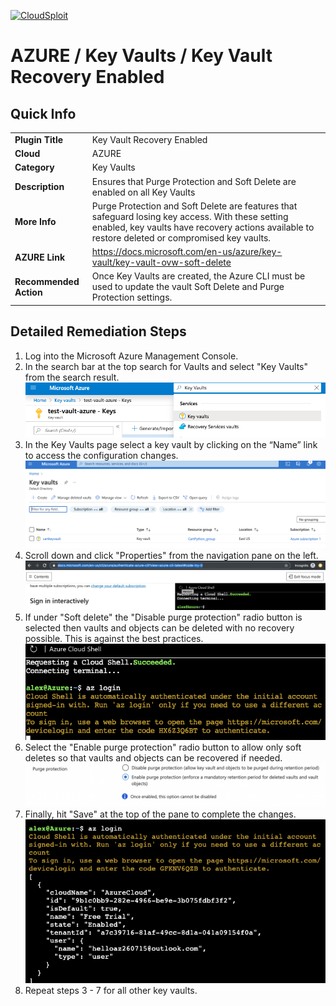 [![CloudSploit](https://cloudsploit.com/img/logo-new-big-text-100.png "CloudSploit")](https://cloudsploit.com)

# AZURE / Key Vaults / Key Vault Recovery Enabled

## Quick Info

| | |
|-|-|
| **Plugin Title** | Key Vault Recovery Enabled |
| **Cloud** | AZURE |
| **Category** | Key Vaults |
| **Description** | Ensures that Purge Protection and Soft Delete are enabled on all Key Vaults |
| **More Info** | Purge Protection and Soft Delete are features that safeguard losing key access. With these setting enabled, key vaults have recovery actions available to restore deleted or compromised key vaults. |
| **AZURE Link** | https://docs.microsoft.com/en-us/azure/key-vault/key-vault-ovw-soft-delete |
| **Recommended Action** | Once Key Vaults are created, the Azure CLI must be used to update the vault Soft Delete and Purge Protection settings. |

## Detailed Remediation Steps

1. Log into the Microsoft Azure Management Console.
2. In the search bar at the top search for Vaults and select "Key Vaults" from the search result. </br> <img src="/resources/azure/keyvault/key-vault-recovery-enabled/step2.png"/>
3. In the Key Vaults page select a key vault by clicking on the “Name” link to access the configuration changes.</br> <img src="/resources/azure/keyvault/key-vault-recovery-enabled/step3.png"/>
4. Scroll down and click "Properties" from the navigation pane on the left. </br> <img src="/resources/azure/keyvault/key-vault-recovery-enabled/step4.png"/>
5. If under "Soft delete" the "Disable purge protection" radio button is selected then vaults and objects can be deleted with no recovery possible. This is against the best practices.</br> <img src="/resources/azure/keyvault/key-vault-recovery-enabled/step5.png"/>
6. Select the "Enable purge protection" radio button to allow only soft deletes so that vaults and objects can be recovered if needed.</br> <img src="/resources/azure/keyvault/key-vault-recovery-enabled/step6.png"/>
7. Finally, hit "Save" at the top of the pane to complete the changes.</br> <img src="/resources/azure/keyvault/key-vault-recovery-enabled/step7.png"/>
11. Repeat steps 3 - 7 for all other key vaults.






